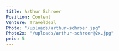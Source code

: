 ```yaml
---
title: Arthur Schroer
Position: Content
Venture: Traveldeal
Photo: "/uploads/arthur-schroer.jpg"
Photo2x: "/uploads/arthur-schroer@2x.jpg"
prio: 5
---
```


